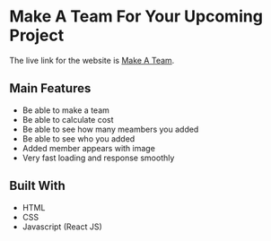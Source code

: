 # Make A Team For Your Upcoming Project

The live link for the website is [Make A Team](https://relaxed-hamilton-a4a9be.netlify.app/).

## Main Features
- Be able to make a team 
- Be able to calculate cost
- Be able to see how many meambers you added
- Be able to see who you added
- Added member appears with image
- Very fast loading and response smoothly

## Built With
- HTML
- CSS
- Javascript (React JS)

